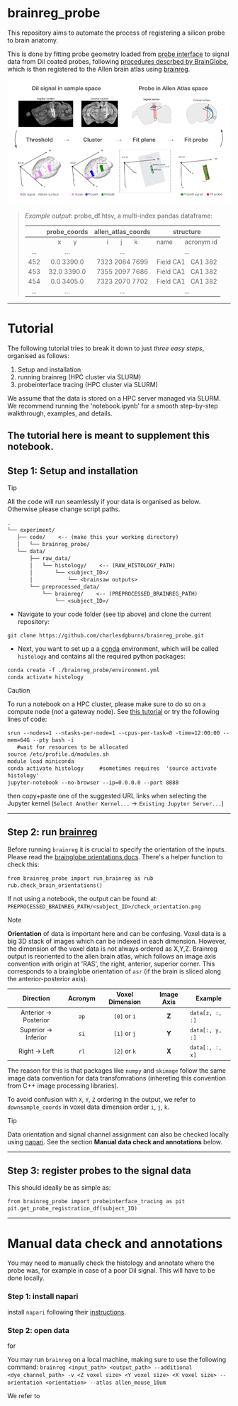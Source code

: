 # brainreg_probe
This repository aims to automate the process of registering a silicon probe to brain anatomy. 

This is done by fitting probe geometry loaded from [probe interface](https://github.com/SpikeInterface/probeinterface) to signal data from Dil coated probes, following [procedures descrbed by BrainGlobe](https://brainglobe.info/tutorials/silicon-probe-tracking.html), which is then registered to the Allen brain atlas using [brainreg](https://github.com/brainglobe/brainreg).


![Figure of brainreg_probe method](./figures/brainreg_probe_method.png)

> *Example output*: probe_df.htsv, a multi-index pandas dataframe:
> 
>|     | probe_coords       | allen_atlas_coords                    |structure|
>|:---:|:------------------:|:-------------------------------------:|:-------------------------------:|
>|     |x <img width=20/> y | i <img width=20/> j <img width=20/> k | name <img width=20/> acronym id |
>| ... | ... | ... | ... |
>| 452 | 0.0  3390.0 | 7323  2084 7699 | Field CA1 <img width=5/> CA1  382 |
>| 453 | 32.0  3390.0 | 7355  2097 7686 | Field CA1 <img width=5/> CA1  382 |
>| 454 | 0.0  3405.0 | 7323  2070 7702 | Field CA1 <img width=5/> CA1  382 |
>| ... | ... | ... | ... |

>
---
# Tutorial
The following tutorial tries to break it down to just *three easy steps*, organised as follows:

1. Setup and installation
2. running brainreg (HPC cluster via SLURM)
3. probeinterface tracing (HPC cluster via SLURM)

We assume that the data is stored on a HPC server managed via SLURM. We recommend running the 'notebook.ipynb' for a smooth step-by-step walkthrough, examples, and details.

The tutorial here is meant to supplement this notebook.
---
## Step 1: Setup and installation

>[!TIP]
> All the code will run seamlessly if your data is organised as below. Otherwise please change script paths.
>```
>.
>└── experiment/ 
>    ├── code/    <-- (make this your working directory)
>    │   └── brainreg_probe/  
>    └── data/ 
>        ├── raw_data/
>        │   └── histology/    <-- (RAW_HISTOLOGY_PATH)
>        │       └── <subject_ID>/
>        │           └── <brainsaw outputs>
>        └── preprocessed_data/
>            └── brainreg/    <-- (PREPROCESSED_BRAINREG_PATH)
>                └── <subject_ID>/ 
>```

- Navigate to your code folder (see tip above) and clone the current repository:
```
git clone https://github.com/charlesdgburns/brainreg_probe.git
```

- Next, you want to set up a a [conda](https://www.anaconda.com/docs/getting-started/miniconda/install) environment, which will be called `histology` and contains all the required python packages:
```
conda create -f ./brainreg_probe/environment.yml 
conda activate histology
``` 



>[!CAUTION]
> To run a notebook on a HPC cluster, please make sure to do so on a compute node (_not_ a gateway node).
> See [this tutorial](https://howto.neuroinformatics.dev/programming/vscode-with-slurm-job.html) or try the following lines of code:
>``` 
>srun --nodes=1 --ntasks-per-node=1 --cpus-per-task=8 -time=12:00:00 --mem=64G --pty bash -i
>    #wait for resources to be allocated
>source /etc/profile.d/modules.sh
>module load miniconda
>conda activate histology     #sometimes requires  'source activate histology'
>jupyter-notebook --no-browser --ip=0.0.0.0 --port 8888
>```
> then copy+paste one of the suggested URL links when selecting the Jupyter kernel (`Select Another Kernel...` -> `Existing Jupyter Server...`)

---
## Step 2: run [brainreg](https://github.com/brainglobe/brainreg)

Before running `brainreg` it is crucial to specify the orientation of the inputs. Please read the [brainglobe orientations docs](https://brainglobe.info/documentation/setting-up/image-definition.html). There's a helper function to check this:

```
from brainreg_probe import run_brainreg as rub  
rub.check_brain_orientations() 
```

If not using a notebook, the output can be found at: `PREPROCESSED_BRAINREG_PATH/<subject_ID>/check_orientation.png`


> [!NOTE] 
>**Orientation** of data is important here and can be confusing. Voxel data is a big 3D stack of images which can be indexed in each dimension. However, the dimension of the voxel data is not always ordered as X,Y,Z.
>Brainreg output is reoriented to the allen brain atlas, which follows an image axis convention with origin at 'RAS', the right, anterior, superior corner. This corresponds to a brainglobe orientation of `asr` (if the brain is sliced along the anterior-posterior axis).
>
> | Direction | Acronym | Voxel Dimension | Image Axis | Example |
> |:-----------:|:---------:|:-----------------:|:------------:|---------|
> | Anterior → Posterior | `ap` | `[0]` or `i` | **Z** | `data[z, :, :]` |
> | Superior → Inferior | `si` | `[1]` or `j` | **Y** | `data[:, y, :]` |
> | Right → Left | `rl` | `[2]` or `k` | **X** | `data[:, :, x]` |
>
> The reason for this is that packages like `numpy` and `skimage` follow the same image data convention for data transfomrations (inhereting this convention from C++ image processing libraries).
>
> To avoid confusion with `X`, `Y`, `Z` ordering in the output, we refer to `downsample_coords` in voxel data dimension order `i`, `j`, `k`.

>[!TIP] 
>Data orientation and signal channel assignment can also be checked locally using [napari](https://napari.org/stable/). See the section **Manual data check and annotations** below.

---
## Step 3: register probes to the signal data
This should ideally be as simple as:
``` 
from brainreg_probe import probeinterface_tracing as pit
pit.get_probe_registration_df(subject_ID)
```

---

# Manual data check and annotations
You may need to manually check the histology and annotate where the probe was, for example in case of a poor Dil signal.
This will have to be done locally.

### Step 1: install napari
install `napari` following their [instructions](https://napari.org/dev/tutorials/fundamentals/installation.html). 

### Step 2: open data
for 

You may run `brainreg` on a local machine, making sure to use the following command:
```brainreg <input_path> <output_path> --additional <dye_channel_path> -v <Z voxel size> <Y voxel size> <X voxel size> --orientation <orientation> --atlas allen_mouse_10um```

We refer to